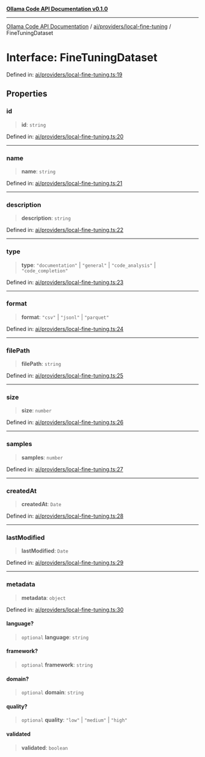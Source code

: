 [**Ollama Code API Documentation v0.1.0**](../../../../README.md)

***

[Ollama Code API Documentation](../../../../modules.md) / [ai/providers/local-fine-tuning](../README.md) / FineTuningDataset

# Interface: FineTuningDataset

Defined in: [ai/providers/local-fine-tuning.ts:19](https://github.com/erichchampion/ollama-code/blob/d3714fddada0e31a207f4ac11b8476937193173b/ollama-code/src/ai/providers/local-fine-tuning.ts#L19)

## Properties

### id

> **id**: `string`

Defined in: [ai/providers/local-fine-tuning.ts:20](https://github.com/erichchampion/ollama-code/blob/d3714fddada0e31a207f4ac11b8476937193173b/ollama-code/src/ai/providers/local-fine-tuning.ts#L20)

***

### name

> **name**: `string`

Defined in: [ai/providers/local-fine-tuning.ts:21](https://github.com/erichchampion/ollama-code/blob/d3714fddada0e31a207f4ac11b8476937193173b/ollama-code/src/ai/providers/local-fine-tuning.ts#L21)

***

### description

> **description**: `string`

Defined in: [ai/providers/local-fine-tuning.ts:22](https://github.com/erichchampion/ollama-code/blob/d3714fddada0e31a207f4ac11b8476937193173b/ollama-code/src/ai/providers/local-fine-tuning.ts#L22)

***

### type

> **type**: `"documentation"` \| `"general"` \| `"code_analysis"` \| `"code_completion"`

Defined in: [ai/providers/local-fine-tuning.ts:23](https://github.com/erichchampion/ollama-code/blob/d3714fddada0e31a207f4ac11b8476937193173b/ollama-code/src/ai/providers/local-fine-tuning.ts#L23)

***

### format

> **format**: `"csv"` \| `"jsonl"` \| `"parquet"`

Defined in: [ai/providers/local-fine-tuning.ts:24](https://github.com/erichchampion/ollama-code/blob/d3714fddada0e31a207f4ac11b8476937193173b/ollama-code/src/ai/providers/local-fine-tuning.ts#L24)

***

### filePath

> **filePath**: `string`

Defined in: [ai/providers/local-fine-tuning.ts:25](https://github.com/erichchampion/ollama-code/blob/d3714fddada0e31a207f4ac11b8476937193173b/ollama-code/src/ai/providers/local-fine-tuning.ts#L25)

***

### size

> **size**: `number`

Defined in: [ai/providers/local-fine-tuning.ts:26](https://github.com/erichchampion/ollama-code/blob/d3714fddada0e31a207f4ac11b8476937193173b/ollama-code/src/ai/providers/local-fine-tuning.ts#L26)

***

### samples

> **samples**: `number`

Defined in: [ai/providers/local-fine-tuning.ts:27](https://github.com/erichchampion/ollama-code/blob/d3714fddada0e31a207f4ac11b8476937193173b/ollama-code/src/ai/providers/local-fine-tuning.ts#L27)

***

### createdAt

> **createdAt**: `Date`

Defined in: [ai/providers/local-fine-tuning.ts:28](https://github.com/erichchampion/ollama-code/blob/d3714fddada0e31a207f4ac11b8476937193173b/ollama-code/src/ai/providers/local-fine-tuning.ts#L28)

***

### lastModified

> **lastModified**: `Date`

Defined in: [ai/providers/local-fine-tuning.ts:29](https://github.com/erichchampion/ollama-code/blob/d3714fddada0e31a207f4ac11b8476937193173b/ollama-code/src/ai/providers/local-fine-tuning.ts#L29)

***

### metadata

> **metadata**: `object`

Defined in: [ai/providers/local-fine-tuning.ts:30](https://github.com/erichchampion/ollama-code/blob/d3714fddada0e31a207f4ac11b8476937193173b/ollama-code/src/ai/providers/local-fine-tuning.ts#L30)

#### language?

> `optional` **language**: `string`

#### framework?

> `optional` **framework**: `string`

#### domain?

> `optional` **domain**: `string`

#### quality?

> `optional` **quality**: `"low"` \| `"medium"` \| `"high"`

#### validated

> **validated**: `boolean`
